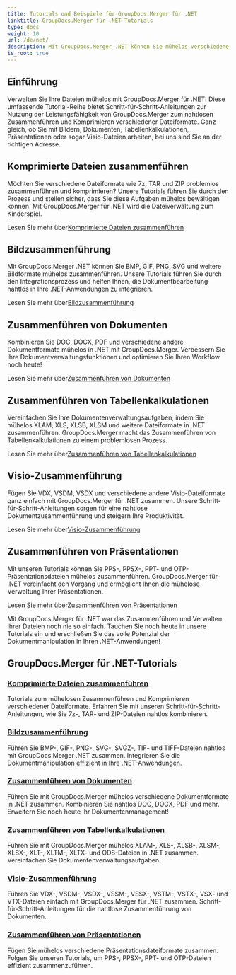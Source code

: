 ```yaml
---
title: Tutorials und Beispiele für GroupDocs.Merger für .NET
linktitle: GroupDocs.Merger für .NET-Tutorials
type: docs
weight: 10
url: /de/net/
description: Mit GroupDocs.Merger .NET können Sie mühelos verschiedene Dateiformate zusammenführen und komprimieren. Erfahren Sie Schritt-für-Schritt-Anleitungen zum Zusammenführen von Bildern, Dokumenten und mehr!
is_root: true
---
```

## Einführung

Verwalten Sie Ihre Dateien mühelos mit GroupDocs.Merger für .NET! Diese umfassende Tutorial-Reihe bietet Schritt-für-Schritt-Anleitungen zur Nutzung der Leistungsfähigkeit von GroupDocs.Merger zum nahtlosen Zusammenführen und Komprimieren verschiedener Dateiformate. Ganz gleich, ob Sie mit Bildern, Dokumenten, Tabellenkalkulationen, Präsentationen oder sogar Visio-Dateien arbeiten, bei uns sind Sie an der richtigen Adresse.

## Komprimierte Dateien zusammenführen
Möchten Sie verschiedene Dateiformate wie 7z, TAR und ZIP problemlos zusammenführen und komprimieren? Unsere Tutorials führen Sie durch den Prozess und stellen sicher, dass Sie diese Aufgaben mühelos bewältigen können. Mit GroupDocs.Merger für .NET wird die Dateiverwaltung zum Kinderspiel.

 Lesen Sie mehr über[Komprimierte Dateien zusammenführen](./merge-compress-files/)

## Bildzusammenführung
Mit GroupDocs.Merger .NET können Sie BMP, GIF, PNG, SVG und weitere Bildformate mühelos zusammenführen. Unsere Tutorials führen Sie durch den Integrationsprozess und helfen Ihnen, die Dokumentbearbeitung nahtlos in Ihre .NET-Anwendungen zu integrieren.

 Lesen Sie mehr über[Bildzusammenführung](./image-merging/)

## Zusammenführen von Dokumenten
Kombinieren Sie DOC, DOCX, PDF und verschiedene andere Dokumentformate mühelos in .NET mit GroupDocs.Merger. Verbessern Sie Ihre Dokumentverwaltungsfunktionen und optimieren Sie Ihren Workflow noch heute!

 Lesen Sie mehr über[Zusammenführen von Dokumenten](./document-merging/)

## Zusammenführen von Tabellenkalkulationen
Vereinfachen Sie Ihre Dokumentenverwaltungsaufgaben, indem Sie mühelos XLAM, XLS, XLSB, XLSM und weitere Dateiformate in .NET zusammenführen. GroupDocs.Merger macht das Zusammenführen von Tabellenkalkulationen zu einem problemlosen Prozess.

 Lesen Sie mehr über[Zusammenführen von Tabellenkalkulationen](./spreadsheet-merging/)

## Visio-Zusammenführung
Fügen Sie VDX, VSDM, VSDX und verschiedene andere Visio-Dateiformate ganz einfach mit GroupDocs.Merger für .NET zusammen. Unsere Schritt-für-Schritt-Anleitungen sorgen für eine nahtlose Dokumentzusammenführung und steigern Ihre Produktivität.

 Lesen Sie mehr über[Visio-Zusammenführung](./visio-merging/)

## Zusammenführen von Präsentationen
Mit unseren Tutorials können Sie PPS-, PPSX-, PPT- und OTP-Präsentationsdateien mühelos zusammenführen. GroupDocs.Merger für .NET vereinfacht den Vorgang und ermöglicht Ihnen die mühelose Verwaltung Ihrer Präsentationen.

 Lesen Sie mehr über[Zusammenführen von Präsentationen](./presentation-merging/)

Mit GroupDocs.Merger für .NET war das Zusammenführen und Verwalten Ihrer Dateien noch nie so einfach. Tauchen Sie noch heute in unsere Tutorials ein und erschließen Sie das volle Potenzial der Dokumentmanipulation in Ihren .NET-Anwendungen!
## GroupDocs.Merger für .NET-Tutorials
### [Komprimierte Dateien zusammenführen](./merge-compress-files/)
Tutorials zum mühelosen Zusammenführen und Komprimieren verschiedener Dateiformate. Erfahren Sie mit unseren Schritt-für-Schritt-Anleitungen, wie Sie 7z-, TAR- und ZIP-Dateien nahtlos kombinieren.
### [Bildzusammenführung](./image-merging/)
Führen Sie BMP-, GIF-, PNG-, SVG-, SVGZ-, TIF- und TIFF-Dateien nahtlos mit GroupDocs.Merger .NET zusammen. Integrieren Sie die Dokumentmanipulation effizient in Ihre .NET-Anwendungen.
### [Zusammenführen von Dokumenten](./document-merging/)
Führen Sie mit GroupDocs.Merger mühelos verschiedene Dokumentformate in .NET zusammen. Kombinieren Sie nahtlos DOC, DOCX, PDF und mehr. Erweitern Sie noch heute Ihr Dokumentenmanagement!
### [Zusammenführen von Tabellenkalkulationen](./spreadsheet-merging/)
Führen Sie mit GroupDocs.Merger mühelos XLAM-, XLS-, XLSB-, XLSM-, XLSX-, XLT-, XLTM-, XLTX- und ODS-Dateien in .NET zusammen. Vereinfachen Sie Dokumentenverwaltungsaufgaben.
### [Visio-Zusammenführung](./visio-merging/)
Führen Sie VDX-, VSDM-, VSDX-, VSSM-, VSSX-, VSTM-, VSTX-, VSX- und VTX-Dateien einfach mit GroupDocs.Merger für .NET zusammen. Schritt-für-Schritt-Anleitungen für die nahtlose Zusammenführung von Dokumenten.
### [Zusammenführen von Präsentationen](./presentation-merging/)
Fügen Sie mühelos verschiedene Präsentationsdateiformate zusammen. Folgen Sie unseren Tutorials, um PPS-, PPSX-, PPT- und OTP-Dateien effizient zusammenzuführen.